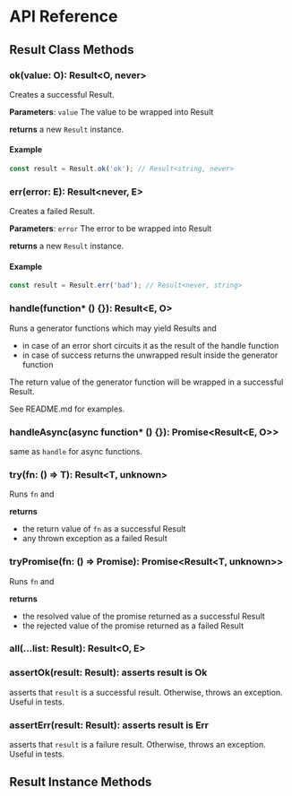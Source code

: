 # API Reference

## Result Class Methods

### ok<O>(value: O): Result<O, never>

Creates a successful Result.

**Parameters**: `value` The value to be wrapped into Result

**returns** a new `Result` instance.

#### Example

```typescript
const result = Result.ok('ok'); // Result<string, never>
```

### err<E>(error: E): Result<never, E>

Creates a failed Result.

**Parameters**: `error` The error to be wrapped into Result

**returns** a new `Result` instance.

#### Example

```typescript
const result = Result.err('bad'); // Result<never, string>
```

### handle(function\* () {}): Result<E, O>

Runs a generator functions which may yield Results and

- in case of an error short circuits it as the result of the handle function
- in case of success returns the unwrapped result inside the generator function

The return value of the generator function will be wrapped in a successful Result.

See README.md for examples.

### handleAsync(async function\* () {}): Promise<Result<E, O>>

same as `handle` for async functions.

### try<T>(fn: () => T): Result<T, unknown>

Runs `fn` and

**returns**

- the return value of `fn` as a successful Result
- any thrown exception as a failed Result

### tryPromise<T>(fn: () => Promise<T>): Promise<Result<T, unknown>>

Runs `fn` and

**returns**

- the resolved value of the promise returned as a successful Result
- the rejected value of the promise returned as a failed Result

### all(...list: Result): Result<O, E>

### assertOk(result: Result): asserts result is Ok<O>

asserts that `result` is a successful result. Otherwise, throws an exception. Useful in tests.

### assertErr(result: Result): asserts result is Err<O>

asserts that `result` is a failure result. Otherwise, throws an exception. Useful in tests.

## Result Instance Methods
